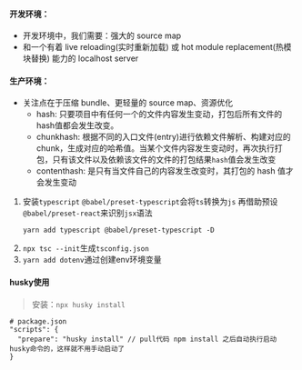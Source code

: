 #### 开发环境：
- 开发环境中，我们需要：强大的 source map 
- 和一个有着 live reloading(实时重新加载) 或 hot module replacement(热模块替换) 能力的 localhost server

#### 生产环境：
- 关注点在于压缩 bundle、更轻量的 source map、资源优化
  - hash: 只要项目中有任何一个的文件内容发生变动，打包后所有文件的hash值都会发生改变。
  - chunkhash: 根据不同的入口文件(entry)进行依赖文件解析、构建对应的chunk，生成对应的哈希值。当某个文件内容发生变动时，再次执行打包，只有该文件以及依赖该文件的文件的打包结果`hash`值会发生改变
  - contenthash: 是只有当文件自己的内容发生改变时，其打包的 hash 值才会发生变动

1. 安装`typescript` `@babel/preset-typescript`会将`ts`转换为`js` 再借助预设`@babel/preset-react`来识别`jsx`语法
   ```shell
   yarn add typescript @babel/preset-typescript -D
   ```
2. `npx tsc --init`生成`tsconfig.json`
3. `yarn add dotenv`通过创建env环境变量

#### husky使用
> 安装：`npx husky install`
```shell
# package.json
"scripts": {
  "prepare": "husky install" // pull代码 npm install 之后自动执行启动husky命令的，这样就不用手动启动了
}
```